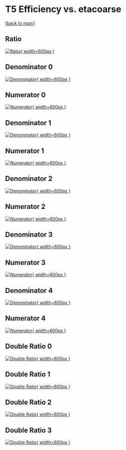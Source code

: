 # T5 Efficiency vs. etacoarse

[[back to main](./)]



## Ratio

[![Ratio](../mtv/var/T5_xtr_0_-1_eff_etacoarse.png){ width=600px }](../mtv/var/T5_xtr_0_-1_eff_etacoarse.pdf)

## Denominator 0

[![Denominator](../mtv/den/T5_xtr_0_-1_eff_etacoarse_den0.png){ width=600px }](../mtv/den/T5_xtr_0_-1_eff_etacoarse_den0.pdf)

## Numerator 0

[![Numerator](../mtv/num/T5_xtr_0_-1_eff_etacoarse_num0.png){ width=600px }](../mtv/num/T5_xtr_0_-1_eff_etacoarse_num0.pdf)

## Denominator 1

[![Denominator](../mtv/den/T5_xtr_0_-1_eff_etacoarse_den1.png){ width=600px }](../mtv/den/T5_xtr_0_-1_eff_etacoarse_den1.pdf)

## Numerator 1

[![Numerator](../mtv/num/T5_xtr_0_-1_eff_etacoarse_num1.png){ width=600px }](../mtv/num/T5_xtr_0_-1_eff_etacoarse_num1.pdf)

## Denominator 2

[![Denominator](../mtv/den/T5_xtr_0_-1_eff_etacoarse_den2.png){ width=600px }](../mtv/den/T5_xtr_0_-1_eff_etacoarse_den2.pdf)

## Numerator 2

[![Numerator](../mtv/num/T5_xtr_0_-1_eff_etacoarse_num2.png){ width=600px }](../mtv/num/T5_xtr_0_-1_eff_etacoarse_num2.pdf)

## Denominator 3

[![Denominator](../mtv/den/T5_xtr_0_-1_eff_etacoarse_den3.png){ width=600px }](../mtv/den/T5_xtr_0_-1_eff_etacoarse_den3.pdf)

## Numerator 3

[![Numerator](../mtv/num/T5_xtr_0_-1_eff_etacoarse_num3.png){ width=600px }](../mtv/num/T5_xtr_0_-1_eff_etacoarse_num3.pdf)

## Denominator 4

[![Denominator](../mtv/den/T5_xtr_0_-1_eff_etacoarse_den4.png){ width=600px }](../mtv/den/T5_xtr_0_-1_eff_etacoarse_den4.pdf)

## Numerator 4

[![Numerator](../mtv/num/T5_xtr_0_-1_eff_etacoarse_num4.png){ width=600px }](../mtv/num/T5_xtr_0_-1_eff_etacoarse_num4.pdf)

## Double Ratio 0

[![Double Ratio](../mtv/ratio/T5_xtr_0_-1_eff_etacoarse_ratio0.png){ width=600px }](../mtv/ratio/T5_xtr_0_-1_eff_etacoarse_ratio0.pdf)

## Double Ratio 1

[![Double Ratio](../mtv/ratio/T5_xtr_0_-1_eff_etacoarse_ratio1.png){ width=600px }](../mtv/ratio/T5_xtr_0_-1_eff_etacoarse_ratio1.pdf)

## Double Ratio 2

[![Double Ratio](../mtv/ratio/T5_xtr_0_-1_eff_etacoarse_ratio2.png){ width=600px }](../mtv/ratio/T5_xtr_0_-1_eff_etacoarse_ratio2.pdf)

## Double Ratio 3

[![Double Ratio](../mtv/ratio/T5_xtr_0_-1_eff_etacoarse_ratio3.png){ width=600px }](../mtv/ratio/T5_xtr_0_-1_eff_etacoarse_ratio3.pdf)

